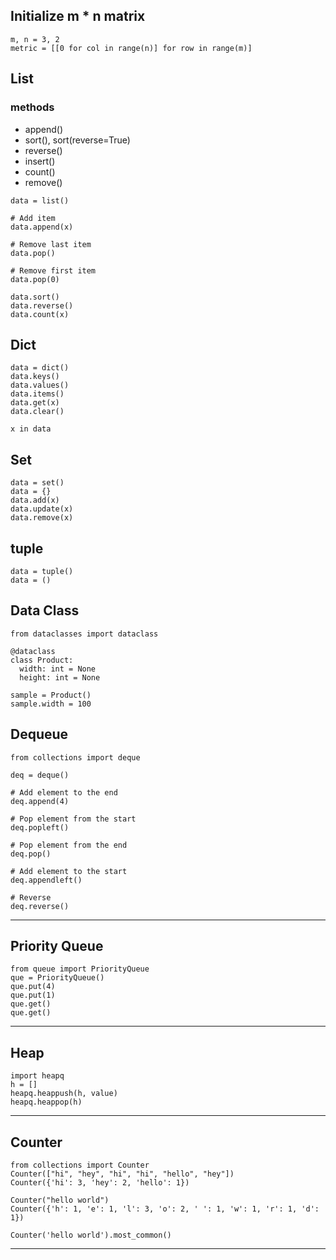 
## Initialize m * n matrix
```
m, n = 3, 2
metric = [[0 for col in range(n)] for row in range(m)]
```

## List 
### methods
- append()
- sort(), sort(reverse=True)
- reverse()
- insert()
- count()
- remove()
```
data = list()

# Add item
data.append(x)

# Remove last item
data.pop()

# Remove first item
data.pop(0)

data.sort()
data.reverse()
data.count(x)
```


## Dict 
```
data = dict()
data.keys()
data.values()
data.items()
data.get(x)
data.clear()

x in data 
```

## Set
```
data = set()
data = {}
data.add(x)
data.update(x)
data.remove(x)
```

## tuple
```
data = tuple()
data = ()
```

## Data Class

```
from dataclasses import dataclass

@dataclass
class Product:
  width: int = None
  height: int = None
  
sample = Product()
sample.width = 100
```

## Dequeue
```
from collections import deque

deq = deque()

# Add element to the end
deq.append(4)

# Pop element from the start
deq.popleft()

# Pop element from the end
deq.pop()

# Add element to the start
deq.appendleft()

# Reverse
deq.reverse()
```

----

## Priority Queue
```
from queue import PriorityQueue
que = PriorityQueue()
que.put(4)
que.put(1)
que.get()
que.get()
```

---

## Heap
```
import heapq
h = []
heapq.heappush(h, value)
heapq.heappop(h)

```

---

## Counter
```
from collections import Counter
Counter(["hi", "hey", "hi", "hi", "hello", "hey"])
Counter({'hi': 3, 'hey': 2, 'hello': 1})

Counter("hello world")
Counter({'h': 1, 'e': 1, 'l': 3, 'o': 2, ' ': 1, 'w': 1, 'r': 1, 'd': 1})

Counter('hello world').most_common()
```

----------------
  
  
  
